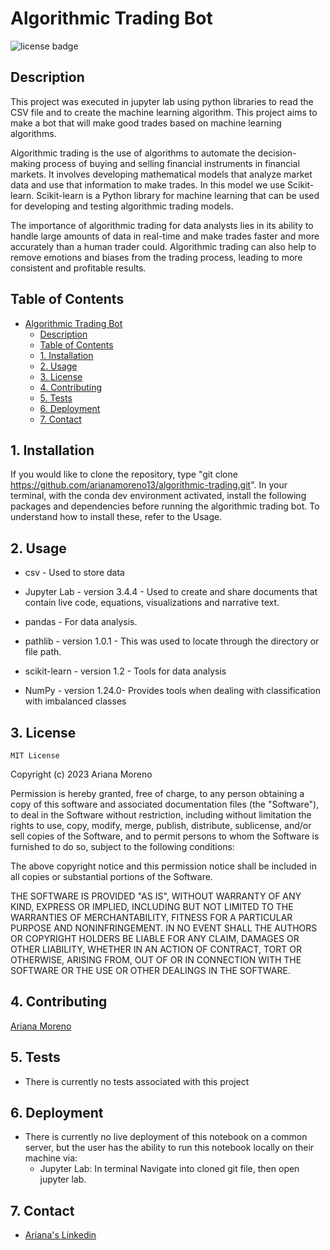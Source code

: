 # Algorithmic Trading Bot

![license badge](https://shields.io/badge/license-mit-blue)

## Description

This project was executed in jupyter lab using python libraries to read the CSV file and to create the machine learning algorithm. This project aims to make a bot that will make good trades based on machine learning algorithms.

Algorithmic trading is the use of algorithms to automate the decision-making process of buying and selling financial instruments in financial markets. It involves developing mathematical models that analyze market data and use that information to make trades. In this model we use Scikit-learn. Scikit-learn is a Python library for machine learning that can be used for developing and testing algorithmic trading models.

The importance of algorithmic trading for data analysts lies in its ability to handle large amounts of data in real-time and make trades faster and more accurately than a human trader could. Algorithmic trading can also help to remove emotions and biases from the trading process, leading to more consistent and profitable results.

## Table of Contents

- [Algorithmic Trading Bot](#algorithmic-trading-bot)
    - [Description](#description)
    - [Table of Contents](#table-of-contents)
    - [1. Installation](#1-installation)
    - [2. Usage](#2-usage)
    - [3. License](#3-license)
    - [4. Contributing](#4-contributing)
    - [5. Tests](#5-tests)
    - [6. Deployment](#6-deployment)
    - [7. Contact](#7-contact)


## 1. Installation

If you would like to clone the repository, type "git clone https://github.com/arianamoreno13/algorithmic-trading.git". In your terminal, with the conda dev environment activated, install the following packages and dependencies before running the algorithmic trading bot. To understand how to install these, refer to the Usage. 

## 2. Usage

- csv - Used to store data

- Jupyter Lab - version 3.4.4 - Used to create and share documents that contain live code, equations, visualizations and narrative text.

- pandas - For data analysis.

- pathlib - version 1.0.1 - This was used to locate through the directory or file path.

- scikit-learn - version 1.2 - Tools for data analysis

- NumPy - version 1.24.0- Provides tools when dealing with classification with imbalanced classes



## 3. License
    MIT License
Copyright (c) 2023 Ariana Moreno

Permission is hereby granted, free of charge, to any person obtaining a copy of this software and associated documentation files (the "Software"), to deal in the Software without restriction, including without limitation the rights to use, copy, modify, merge, publish, distribute, sublicense, and/or sell copies of the Software, and to permit persons to whom the Software is furnished to do so, subject to the following conditions:

The above copyright notice and this permission notice shall be included in all copies or substantial portions of the Software.

THE SOFTWARE IS PROVIDED "AS IS", WITHOUT WARRANTY OF ANY KIND, EXPRESS OR IMPLIED, INCLUDING BUT NOT LIMITED TO THE WARRANTIES OF MERCHANTABILITY, FITNESS FOR A PARTICULAR PURPOSE AND NONINFRINGEMENT. IN NO EVENT SHALL THE AUTHORS OR COPYRIGHT HOLDERS BE LIABLE FOR ANY CLAIM, DAMAGES OR OTHER LIABILITY, WHETHER IN AN ACTION OF CONTRACT, TORT OR OTHERWISE, ARISING FROM, OUT OF OR IN CONNECTION WITH THE SOFTWARE OR THE USE OR OTHER DEALINGS IN THE SOFTWARE.

## 4. Contributing

[Ariana Moreno](https://github.com/arianamoreno13)

## 5. Tests

- There is currently no tests associated with this project 

## 6. Deployment

- There is currently no live deployment of this notebook on a common server, but the user has the ability to run this notebook locally on their machine via:
    - Jupyter Lab: In terminal Navigate into cloned git file, then open jupyter lab. 

## 7. Contact

- [Ariana's Linkedin](www.linkedin.com/in/arianapmoreno)